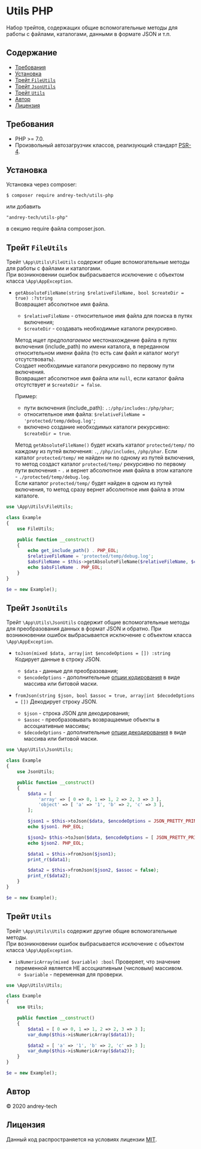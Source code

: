 # Utils PHP

Набор трейтов, содержащих общие вспомогательные методы для работы с файлами, каталогами, данными в формате JSON и т.п.

## Содержание

<!-- MarkdownTOC levels="1,2,3,4,5,6" autoanchor="true" autolink="true" -->

- [Требования](#%D0%A2%D1%80%D0%B5%D0%B1%D0%BE%D0%B2%D0%B0%D0%BD%D0%B8%D1%8F)
- [Установка](#%D0%A3%D1%81%D1%82%D0%B0%D0%BD%D0%BE%D0%B2%D0%BA%D0%B0)
- [Трейт `FileUtils`](#%D0%A2%D1%80%D0%B5%D0%B9%D1%82-fileutils)
- [Трейт `JsonUtils`](#%D0%A2%D1%80%D0%B5%D0%B9%D1%82-jsonutils)
- [Трейт `Utils`](#%D0%A2%D1%80%D0%B5%D0%B9%D1%82-utils)
- [Автор](#%D0%90%D0%B2%D1%82%D0%BE%D1%80)
- [Лицензия](#%D0%9B%D0%B8%D1%86%D0%B5%D0%BD%D0%B7%D0%B8%D1%8F)

<!-- /MarkdownTOC -->

<a id="%D0%A2%D1%80%D0%B5%D0%B1%D0%BE%D0%B2%D0%B0%D0%BD%D0%B8%D1%8F"></a>
## Требования

- PHP >= 7.0.
- Произвольный автозагрузчик классов, реализующий стандарт [PSR-4](https://www.php-fig.org/psr/psr-4/).

<a id="%D0%A3%D1%81%D1%82%D0%B0%D0%BD%D0%BE%D0%B2%D0%BA%D0%B0"></a>
## Установка

Установка через composer:
```
$ composer require andrey-tech/utils-php
```

или добавить

```
"andrey-tech/utils-php"
```

в секцию require файла composer.json.

<a id="%D0%A2%D1%80%D0%B5%D0%B9%D1%82-fileutils"></a>
## Трейт `FileUtils`

Трейт `\App\Utils\FileUtils` содержит общие вспомогательные методы для работы с файлами и каталогами.  
При возникновении ошибок выбрасывается исключение с объектом класса `\App\AppException`.

- `getAbsoluteFileName(string $relativeFileName, bool $createDir = true) :?string`  
    Возвращает абсолютное имя файла.  
    * `$relativeFileName` - относительное имя файла для поиска в путях включения;
    * `$createDir` - создавать необходимые каталоги рекурсивно.
    
    Метод ищет *предполагаемое* местонахождение файла в путях включения (include_path) 
    по имени каталога, в переданном относительном имени файла (то есть сам файл и каталог могут отсутствовать).  
    Создает необходимые каталоги рекурсивно по первому пути включения.  
    Возвращает абсолютное имя файла или `null`, если каталог файла отсутствует и `$createDir = false`.  

    Пример:

    * пути включения (include_path): `.:/php/includes:/php/phar`;
    * относительное имя файла: `$relativeFileName = 'protected/temp/debug.log'`;
    * включено создание необходимых каталоги рекурсивно: `$createDir = true`.
    
    Метод `getAbsoluteFileName()` будет искать каталог `protected/temp/` по каждому из путей включения: `.`, `/php/includes`, `/php/phar`.
    Если каталог `protected/temp/` не найден ни по одному из путей включения, то метод создаст каталог `protected/temp/` рекурсивно по первому пути включения - `.`
    и вернет абсолютное имя файла в этом каталоге - `./protected/temp/debug.log`.  
    Если каталог `protected/temp/` будет найден в одном из путей включения, то метод сразу вернет абсолютное имя файла в этом каталоге.

```php
use \App\Utils\FileUtils;

class Example
{
    use FileUtils;

    public function __construct()
    {
        echo get_include_path() . PHP_EOL;
        $relativeFileName = 'protected/temp/debug.log';
        $absFileName = $this->getAbsoluteFileName($relativeFileName, $createDir = true);
        echo $absFileName . PHP_EOL;
    }
}

$e = new Example();
```

<a id="%D0%A2%D1%80%D0%B5%D0%B9%D1%82-jsonutils"></a>
## Трейт `JsonUtils`

Трейт `\App\Utils\JsonUtils` содержит общие вспомогательные методы для преобразования данных в формат JSON и обратно.
При возникновении ошибок выбрасывается исключение с объектом класса `\App\AppException`.

- `toJson(mixed $data, array|int $encodeOptions = []) :string` Кодирует данные в строку JSON.  
    * `$data` - данные для преобразования;
    * `$encodeOptions` - дополнительные [опции кодирования](https://www.php.net/manual/ru/json.constants.php) в виде массива или битовой маски.

- `fromJson(string $json, bool $assoc = true, array|int $decodeOptions = [])` Декодирует строку JSON.   
    * `$json` - строка JSON для декодирования;
    * `$assoc` - преобразовывать возвращаемые объекты в ассоциативные массивы;
    * `$decodeOptions` - дополнительные [опции декодирования](https://www.php.net/manual/ru/json.constants.php) в виде массива или битовой маски.

```php
use \App\Utils\JsonUtils;

class Example
{
    use JsonUtils;

    public function __construct()
    {
        $data = [
            'array' => [ 0 => 0, 1 => 1, 2 => 2, 3 => 3 ],
            'object' => [ 'a' => '1', 'b' => 2, 'c' => 3 ],
        ];

        $json1 = $this->toJson($data, $encodeOptions = JSON_PRETTY_PRINT|JSON_PARTIAL_OUTPUT_ON_ERROR);
        echo $json1. PHP_EOL;

        $json2= $this->toJson($data, $encodeOptions = [ JSON_PRETTY_PRINT, JSON_FORCE_OBJECT ]);
        echo $json2. PHP_EOL;

        $data1 = $this->fromJson($json1);
        print_r($data1);

        $data2 = $this->fromJson($json2, $assoc = false);
        print_r($data2);
    }
}

$e = new Example();
```

<a id="%D0%A2%D1%80%D0%B5%D0%B9%D1%82-utils"></a>
## Трейт `Utils`

Трейт `\App\Utils\Utils` содержит другие общие вспомогательные методы.  
При возникновении ошибок выбрасывается исключение с объектом класса `\App\AppException`.

- `isNumericArray(mixed $variable) :bool` Проверяет, что значение переменной является НЕ ассоциативным (числовым) массивом.
    * `$variable` - переменная для проверки.

```php
use \App\Utils\Utils;

class Example
{
    use Utils;

    public function __construct()
    {
        $data1 = [ 0 => 0, 1 => 1, 2 => 2, 3 => 3 ];
        var_dump($this->isNumericArray($data1));

        $data2 = [ 'a' => '1', 'b' => 2, 'c' => 3 ];
        var_dump($this->isNumericArray($data2));
    }
}

$e = new Example();
```

<a id="%D0%90%D0%B2%D1%82%D0%BE%D1%80"></a>
## Автор

© 2020 andrey-tech

<a id="%D0%9B%D0%B8%D1%86%D0%B5%D0%BD%D0%B7%D0%B8%D1%8F"></a>
## Лицензия

Данный код распространяется на условиях лицензии [MIT](./LICENSE).
